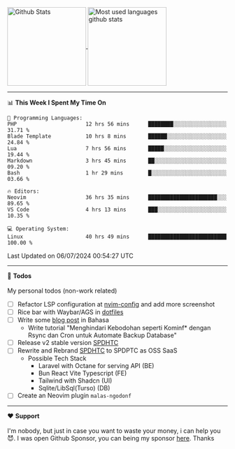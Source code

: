 <a href="https://github.com/anuraghazra/github-readme-stats">
  <img 
        height=180
        align="center" 
        src="https://github-readme-stats.vercel.app/api?username=rizkyilhampra&rank_icon=github&show_icons=true&theme=catppuccin_mocha&hide_border=true&include_all_commits=true&count_private=true&card_width=270" 
        alt="Github Stats" 
    />
</a>
<a href="https://github.com/anuraghazra/github-readme-stats">
  <img 
        height=180
        align="center" 
        src="https://github-readme-stats.vercel.app/api/top-langs/?username=rizkyilhampra&layout=compact&theme=catppuccin_mocha&hide_border=true&langs_count=8" 
        alt="Most used languages github stats" 
    />
</a>

---

<!--START_SECTION:waka-->
📊 **This Week I Spent My Time On** 

```text
💬 Programming Languages: 
PHP                      12 hrs 56 mins      ████████░░░░░░░░░░░░░░░░░   31.71 % 
Blade Template           10 hrs 8 mins       ██████░░░░░░░░░░░░░░░░░░░   24.84 % 
Lua                      7 hrs 56 mins       █████░░░░░░░░░░░░░░░░░░░░   19.44 % 
Markdown                 3 hrs 45 mins       ██░░░░░░░░░░░░░░░░░░░░░░░   09.20 % 
Bash                     1 hr 29 mins        █░░░░░░░░░░░░░░░░░░░░░░░░   03.66 % 

🔥 Editors: 
Neovim                   36 hrs 35 mins      ██████████████████████░░░   89.65 % 
VS Code                  4 hrs 13 mins       ███░░░░░░░░░░░░░░░░░░░░░░   10.35 % 

💻 Operating System: 
Linux                    40 hrs 49 mins      █████████████████████████   100.00 % 
```


 Last Updated on 06/07/2024 00:54:27 UTC
<!--END_SECTION:waka-->

---

📒 **Todos**
<br>
<br>
My personal todos (non-work related)
- [ ] Refactor LSP configuration at [nvim-config](https://github.com/rizkyilhampra/nvim-config) and add more screenshot
- [ ] Rice bar with Waybar/AGS in [dotfiles](https://github.com/rizkyilhampra/dotfilesv2)
- [ ] Write some [blog post](https://github.com/rizkyilhampra/rizkyilhampra.github.io) in Bahasa
  - Write tutorial "Menghindari Kebodohan seperti Kominf* dengan Rsync dan Cron untuk Automate Backup Database"
- [ ] Release v2 stable version [SPDHTC](https://github.com/rizkyilhampra/spdhtc)
- [ ] Rewrite and Rebrand [SPDHTC](https://github.com/rizkyilhampra/spdhtc) to SPDPTC as OSS SaaS 
  - Possible Tech Stack
      - Laravel with Octane for serving API (BE)
      - Bun React Vite Typescript (FE)
      - Tailwind with Shadcn (UI)
      - Sqlite/LibSql(Turso) (DB)
- [ ] Create an Neovim plugin `malas-ngodonf`

---

♥️  **Support**
<br>
<br>
I'm nobody, but just in case you want to waste your money, i can help you 😈. I was open Github Sponsor, you can being my sponsor [here](https://github.com/sponsors/rizkyilhampra). Thanks

